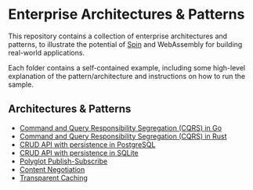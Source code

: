 # Enterprise Architectures & Patterns

This repository contains a collection of enterprise architectures and patterns, to illustrate the potential of [Spin](https://github.com/fermyon/spin) and WebAssembly for building real-world applications.

Each folder contains a self-contained example, including some high-level explanation of the pattern/architecture and instructions on how to run the sample.

## Architectures & Patterns

- [Command and Query Responsibility Segregation (CQRS) in Go](./cqrs-go/)
- [Command and Query Responsibility Segregation (CQRS) in Rust](./cqrs-rust/)
- [CRUD API with persistence in PostgreSQL](./http-crud-js-pg/)
- [CRUD API with persistence in SQLite](./http-crud-js-sqlite/)
- [Polyglot Publish-Subscribe](./pub-sub-polyglot/)
- [Content Negotiation](./content-negotiation-rust/)
- [Transparent Caching](./caching-rust/)
